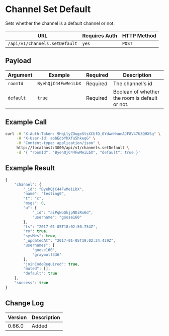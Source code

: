 # Channel Set Default

Sets whether the channel is a default channel or not.

| URL                           | Requires Auth | HTTP Method |
| ----------------------------- | ------------- | ----------- |
| `/api/v1/channels.setDefault` | `yes`         | `POST`      |

## Payload

| Argument  | Example             | Required | Description                                    |
| --------- | ------------------- | -------- | ---------------------------------------------- |
| `roomId`  | `ByehQjC44FwMeiLbX` | Required | The channel's id                               |
| `default` | `true`              | Required | Boolean of whether the room is default or not. |

## Example Call

```bash
curl -H "X-Auth-Token: 9HqLlyZOugoStsXCUfD_0YdwnNnunAJF8V47U3QHXSq" \
     -H "X-User-Id: aobEdbYhXfu5hkeqG" \
     -H "Content-type: application/json" \
     http://localhost:3000/api/v1/channels.setDefault \
     -d '{ "roomId": "ByehQjC44FwMeiLbX", "default": true }'
```

## Example Result

```javascript
{
    "channel": {
        "_id": "ByehQjC44FwMeiLbX",
        "name": "testing0",
        "t": "c",
        "msgs": 0,
        "u": {
            "_id": "aiPqNoGkjpNDiRx6d",
            "username": "goose160"
        },
        "ts": "2017-01-05T18:02:50.754Z",
        "ro": true,
        "sysMes": true,
        "_updatedAt": "2017-01-05T19:02:24.429Z",
        "usernames": [
            "goose160",
            "graywolf336"
        ],
        "joinCodeRequired": true,
        "muted": [],
        "default": true
    },
    "success": true
}
```

## Change Log

| Version | Description |
| ------- | ----------- |
| 0.66.0  | Added       |
